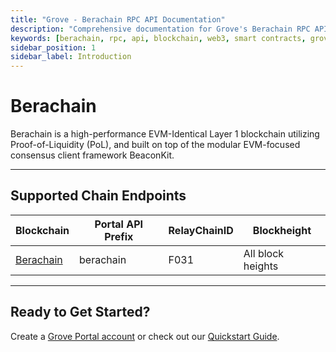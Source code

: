 ```yaml
---
title: "Grove - Berachain RPC API Documentation"
description: "Comprehensive documentation for Grove's Berachain RPC API, covering endpoint details and integration strategies for blockchain developers."
keywords: [berachain, rpc, api, blockchain, web3, smart contracts, grove, pocket, pokt]
sidebar_position: 1
sidebar_label: Introduction
---
```


# Berachain

Berachain is a high-performance EVM-Identical Layer 1 blockchain utilizing Proof-of-Liquidity (PoL), and built on top of the modular EVM-focused consensus client framework BeaconKit.

---

## Supported Chain Endpoints

| Blockchain                               | Portal API Prefix | RelayChainID | Blockheight         |
| ---------------------------------------- | ----------------- | ------------ | ------------------- |
| [Berachain](./endpoints/berachain) | berachain      | F031         | All block heights |

---

## Ready to Get Started?

Create a [Grove Portal account](https://portal.grove.city) or check out our [Quickstart Guide](/guides/getting-started/quickstart).
